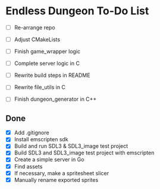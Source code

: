 # Endless Dungeon To-Do List

- [ ] Re-arrange repo
- [ ] Adjust CMakeLists
- [ ] Finish game_wrapper logic
- [ ] Complete server logic in C
- [ ] Rewrite build steps in README
- [ ] Rewrite file_utils in C
- [ ] Finish dungeon_generator in C++


## Done
- [x] Add .gitignore
- [x] Install emscripten sdk
- [x] Build and run SDL3 & SDL3_image test project
- [x] Build SDL3 and SDL3_image test project with emscripten
- [x] Create a simple server in Go
- [x] Find assets 
- [x] If necessary, make a spritesheet slicer
- [x] Manually rename exported sprites